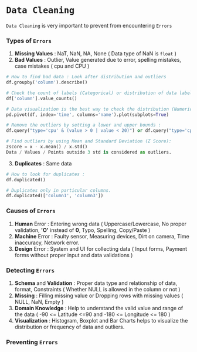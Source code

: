 # `Data Cleaning`

`Data Cleaning` is very important to prevent from encountering `Errors`

### Types of `Errors`

1. **Missing Values** : NaT, NaN, NA, None ( Data type of NaN is `float` )
2. **Bad Values** : Outlier, Value generated due to error, spelling mistakes, case mistakes ( cpu and CPU )
```python
# How to find bad data : Look after distribution and outliers
df.groupby('column').describe()

# Check the count of labels (Categorical) or distribution of data labels :
df['column'].value_counts()

# Data visualization is the best way to check the distribution (Numerical) and frequency or count (Categorical) of data
pd.pivot(df, index='time', columns='name').plot(subplots=True)

# Remove the outliers by setting a lower and upper bounds :
df.query("type='cpu' & (value > 0 | value < 20)") or df.query("type='cpu' and (value > 0 or value < 20)")

# Find outliers by using Mean and Standard Deviation (Z Score):
zscore = x - x.mean() / x.std()
Data / Values / Points outside 3 std is considered as outliers.
```

3. **Duplicates** : Same data 

```python
# How to look for duplicates :
df.duplicated()

# Duplicates only in particular columns.
df.duplicated(['column1', 'column3']) 
```

### Causes of `Errors`

1. **Human** Error : Entering wrong data ( Uppercase/Lowercase, No proper validation, **'O'** instead of **0**, Typo, Spelling, Copy/Paste )
2. **Machine** Error : Faulty sensor, Measuring devices, Dirt on camera, Time inaccuracy, Network error. 
3. **Design** Error : System and UI for collecting data ( Input forms, Payment forms without proper input and data validations )

### Detecting `Errors`

1. **Schema** and **Validation** : Proper data type and relationship of data, format, Constraints ( Whether NULL is allowed in the column or not )  
2. **Missing** : Filling missing value or Dropping rows with missing values ( NULL, NaN, Empty )
3. **Domain Knowledge** : Help to understand the valid value and range of the data ( -90 <= Latitude <=90 and -180 <= Longitude <= 180 )
4. **Visualization** : Histogram, Boxplot and Bar Charts helps to visualize the distribution or frequency of data and outliers.

### Preventing `Errors`
